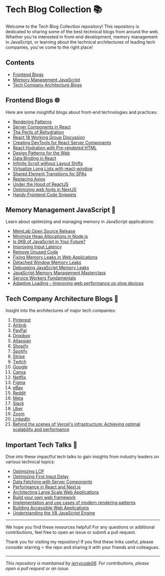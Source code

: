 # Tech Blog Collection 📚

Welcome to the Tech Blog Collection repository! This repository is dedicated to sharing some of the best technical blogs from around the web. Whether you're interested in front-end development, memory management in JavaScript, or learning about the technical architectures of leading tech companies, you've come to the right place!

## Contents
- [Frontend Blogs](#frontend-blogs)
- [Memory Management JavaScript](#memory-management-javascript)
- [Tech Company Architecture Blogs](#tech-company-architecture-blogs)

## Frontend Blogs 🌐
Here are some insightful blogs about front-end technologies and practices:
- [Rendering Patterns](https://www.lydiahallie.io/blog/rendering-patterns)
- [Server Components in React](https://www.joshwcomeau.com/react/server-components/)
- [The Perils of Rehydration](https://www.joshwcomeau.com/react/the-perils-of-rehydration/)
- [React 18 Working Group Discussion](https://github.com/reactwg/react-18/discussions/37)
- [Creating DevTools for React Server Components](https://www.alvar.dev/blog/creating-devtools-for-react-server-components)
- [React Hydration with Pre-rendered HTML](https://blog.logrocket.com/react-hydration-pre-rendered-html/)
- [Design Patterns for the Web](https://www.patterns.dev/)
- [Data Binding in React](https://www.joshwcomeau.com/react/data-binding/)
- [Infinite Scroll without Layout Shifts](https://addyosmani.com/blog/infinite-scroll-without-layout-shifts/)
- [Virtualize Long Lists with react-window](https://web.dev/virtualize-long-lists-react-window/)
- [Shared Element Transitions for SPAs](https://developer.chrome.com/blog/shared-element-transitions-for-spas/)
- [Replacing Axios](https://dev.to/coderhu/its-time-to-replace-your-axios-143p)
- [Under the Hood of ReactJS](https://github.com/Bogdan-Lyashenko/Under-the-hood-ReactJS)
- [Optimizing web fonts in NextJS](https://www.lydiahallie.io/blog/optimizing-webfonts-in-nextjs-13)
- [Handy Frontend Code Snippets](https://www.joshwcomeau.com/snippets/) 

## Memory Management JavaScript 💾
Learn about optimizing and managing memory in JavaScript applications:
- [MemLab Open Source Release](https://engineering.fb.com/2022/09/12/open-source/memlab/)
- [Minimize Heap Allocations in Node.js](https://blog.appsignal.com/2022/09/28/minimize-heap-allocations-in-nodejs.html)
- [Is 0KB of JavaScript in Your Future?](https://dev.to/this-is-learning/is-0kb-of-javascript-in-your-future-48og)
- [Improving Input Latency](https://web.dev/inp/)
- [Remove Unused Code](https://web.dev/remove-unused-code/)
- [Fixing Memory Leaks in Web Applications](https://nolanlawson.com/2020/02/19/fixing-memory-leaks-in-web-applications/)
- [Detached Window Memory Leaks](https://web.dev/detached-window-memory-leaks/)
- [Debugging JavaScript Memory Leaks](https://www.debugbear.com/blog/debugging-javascript-memory-leaks)
- [JavaScript Memory Management Masterclass](https://speakerdeck.com/addyosmani/javascript-memory-management-masterclass)
- [Service Workers Fundamentals](https://developers.google.com/web/fundamentals/primers/service-workers)
- [Adaptive Loading - Improving web performance on slow devices](https://web.dev/adaptive-loading-cds-2019/)

## Tech Company Architecture Blogs 🏢
Insight into the architectures of major tech companies:
1. [Pinterest](https://lnkd.in/gA2F4Kh7)
2. [Airbnb](https://lnkd.in/g2HFiG-m)
3. [PayPal](https://lnkd.in/gWr-WMSs)
4. [Dropbox](https://lnkd.in/g6j2CtDD)
5. [Atlassian](https://lnkd.in/grXuPE2Q)
6. [Shopify](https://lnkd.in/gBWB38q3)
7. [Spotify](https://lnkd.in/guW5NeeW)
8. [Stripe](https://lnkd.in/gSQ6WZpG)
9. [Twitch](https://lnkd.in/gMyZbMhR)
10. [Google](https://lnkd.in/gsbmv9gg)
11. [Canva](https://lnkd.in/gKeg8axu)
12. [Netflix](https://lnkd.in/gQMn9aPr)
13. [Figma](https://lnkd.in/gwzqVGqR)
14. [eBay](https://lnkd.in/gQ_DnGAA)
15. [Reddit](https://lnkd.in/gYugHier)
16. [Meta](https://lnkd.in/gZAk8JQi)
17. [Slack](https://lnkd.in/gP7EaSQJ)
18. [Uber](https://lnkd.in/gbjXCXBP)
19. [Zoom](https://lnkd.in/gthpk8MV)
20. [LinkedIn](https://lnkd.in/gZpCFsaY)
21. [Behind the scenes of Vercel's infrastructure: Achieving optimal scalability and performance](https://vercel.com/blog/behind-the-scenes-of-vercels-infrastructure)

## Important Tech Talks 🎤
Dive into these impactful tech talks to gain insights from industry leaders on various technical topics:
- [Optimizing LCP](https://www.youtube.com/watch?v=fWoI9DXmpdk)
- [Optimizing First Input Delay](https://www.youtube.com/watch?v=WxYpdw5ELrU)
- [Data Fetching with Server Components](https://youtu.be/TQQPAU21ZUw)
- [Performance in React and Next.js](https://www.youtube.com/watch?v=SqVLqvsiAYQ)
- [Architecting Large Scale Web Applications](https://podrocket.logrocket.com/architect-web-apps)
- [Build your own web framework](https://www.youtube.com/watch?v=j6qweJF_TIc)
- [Implementation and use cases of modern rendering patterns](https://www.youtube.com/watch?v=RHFlQnug3bk)
- [Building Accessible Web Applications](https://www.youtube.com/watch?v=SUk0hF-xe5A)
- [Understanding the V8 JavaScript Engine](https://www.youtube.com/watch?v=xckH5s3UuX4)

---

We hope you find these resources helpful! For any questions or additional contributions, feel free to open an issue or submit a pull request.

Thank you for visiting my repository! If you find these links useful, please consider starring ⭐ the repo and sharing it with your friends and colleagues.

---

_This repository is maintained by [jerrycode06](https://github.com/jerrycode06). For contributions, please open a pull request or an issue._

